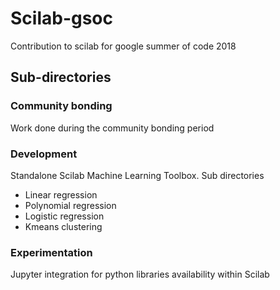 # Scilab-gsoc

Contribution to scilab for google summer of code 2018

## Sub-directories

### Community bonding

Work done during the community bonding period

### Development

Standalone Scilab Machine Learning Toolbox. Sub directories

- Linear regression
- Polynomial regression
- Logistic regression
- Kmeans clustering

### Experimentation

Jupyter integration for python libraries availability within Scilab 
